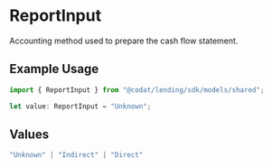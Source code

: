 # ReportInput

Accounting method used to prepare the cash flow statement.

## Example Usage

```typescript
import { ReportInput } from "@codat/lending/sdk/models/shared";

let value: ReportInput = "Unknown";
```

## Values

```typescript
"Unknown" | "Indirect" | "Direct"
```